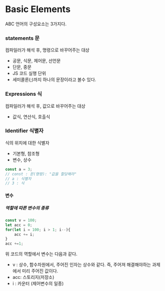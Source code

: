 # Basic Elements

ABC 언어의 구성요소는 3가지다.



### statements 문

컴파일러가 해석 후, 명령으로 바꾸어주는 대상

- 공문, 식문, 제어문, 선언문
- 단문, 중문
- JS 코드 실행 단위
- 세미콜론(;)까지 하나의 문장이라고 볼수 있다. 



### Expressions 식

컴파일러가 해석 후, 값으로 바꾸어주는 대상

- 값식, 연산식, 호출식



### Identifier 식별자

식의 위치에 대한 식별자

- 기본형, 참조형
- 변수, 상수



```javascript
const a = 3;
// const : 문(명령): "값을 할당해라"
// a : 식별자
// 3 : 식
```



#### 변수

##### 역할에 따른 변수의 종류

```javascript
const v = 100;
let acc = 0;
for(let i = 100; i > 1; i--){
    acc += i;
}
acc +=1;
```

위 코드의 역할에서 변수는 다음과 같다. 

- v : 상수, 함수차원에서, 주어진 인자는 상수와 같다. 즉, 주어져 해결해야하는 과제에서 미리 주어진 값이다.
- acc: 스토리지(저장소)
- i : 카운터 (제어변수의 일종)

